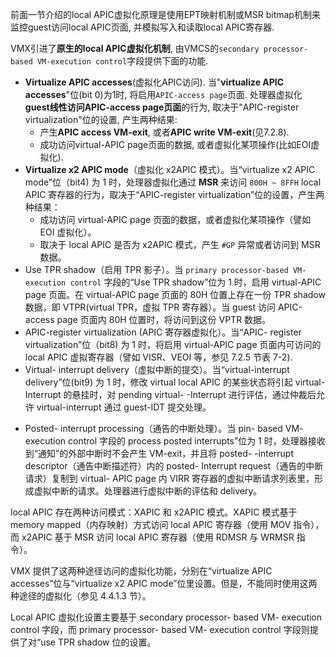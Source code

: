 

前面一节介绍的local APIC虚拟化原理是使用EPT映射机制或MSR bitmap机制来监控guest访问local APIC页面, 并模拟写入和读取local APIC寄存器.

VMX引进了**原生的local APIC虚拟化机制**, 由VMCS的`secondary processor-based VM-execution control`字段提供下面的功能.

* **Virtualize APIC accesses**(虚拟化APIC访问). 当"**virtualize APIC accesses**"位(bit 0)为1时, 将启用`APIC-access page`页面. 处理器虚拟化**guest线性访问APIC-access page页面**的行为, 取决于"APIC-register virtualization"位的设置, 产生两种结果:
    - 产生**APIC access VM-exit**, 或者**APIC write VM-exit**(见7.2.8).
    - 成功访问virtual-APIC page页面的数据, 或者虚拟化某项操作(比如EOI虚拟化).
* **Virtualize x2 APIC mode**（虚拟化 x2APIC 模式）。当“virtualize x2 APIC mode”位（bit4) 为 1 时，处理器虚拟化通过 **MSR** 来访问 `800H ~ 8FFH` local APIC 寄存器的行为，取决于“APIC-register virtualization”位的设置，产生两种结果：
    * 成功访问 virtual-APIC page 页面的数据，或者虚拟化某项操作（譬如 EOI 虚拟化）。
    * 取决于 local APIC 是否为 x2APIC 模式，产生 `#GP` 异常或者访问到 MSR 数据。
* Use TPR shadow（启用 TPR 影子）。当 `primary processor-based VM-execution control` 字段的“Use TPR shadow”位为 1 时，启用 virtual-APIC page 页面。在 virtual-APIC page 页面的 80H 位置上存在一份 TPR shadow 数据，即 VTPR(virtual TPR，虚拟 TPR 寄存器）。当 guest 访问 APIC-access page 页面内 80H 位置时，将访问到这份 VPTR 数据。
* APIC-register virtualization (APIC 寄存器虚拟化）。当“APIC- register virtualization”位（bit8) 为 1 时，将启用 virtual-APIC page 页面内可访问的 local APIC 虚拟寄存器（譬如 VISR、VEOI 等，参见 7.2.5 节表 7-2).
* Virtual- interrupt delivery（虚拟中断的提交）。当“virtual-interrupt delivery”位(bit9) 为 1 时，修改 virtual local APIC 的某些状态将引起 virtual- Interrupt 的悬挂时，对 pending virtual- -Interrupt 进行评估，通过仲裁后允许 virtual-interrupt 通过 guest-IDT 提交处理。
- Posted- interrupt processing（通告的中断处理）。当 pin- based VM- execution control 字段的 process posted interrupts”位为 1 时，处理器接收到“通知”的外部中断时不会产生 VM-exit，并且将 posted- -interrupt descriptor（通告中断描述符）内的 posted- Interrupt request（通告的中断请求）复制到 virtual- APIC page 内 VIRR 寄存器的虚拟中断请求列表里，形成虚拟中断的请求。处理器进行虚拟中断的评估和 delivery。

local APIC 存在两种访问模式：XAPIC 和 x2APIC 模式。XAPIC 模式基于 memory mapped（内存映射）方式访问 local APIC 寄存器（使用 MOV 指令），而 x2APIC 基于 MSR 访问 local APIC 寄存器（使用 RDMSR 与 WRMSR 指令）。

VMX 提供了这两种途径访问的虚拟化功能，分别在“virtualize APIC accesses”位与“virtualize x2 APIC mode”位里设置。但是，不能同时使用这两种途径的虚拟化（参见 4.4.1.3 节）。

Local APIC 虚拟化设置主要基于 secondary processor- based VM- execution control 字段，而 primary processor- based VM- execution control 字段则提供了对“use TPR shadow 位的设置。